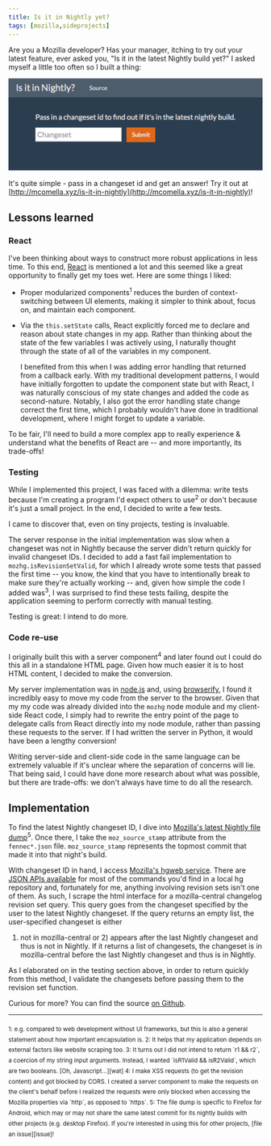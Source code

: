```yaml
---
title: Is it in Nightly yet?
tags: [mozilla,sideprojects]
---
```

Are you a Mozilla developer? Has your manager, itching to try out your
latest feature, ever asked you, "Is it in the latest Nightly build yet?"
I asked myself a little too often so I built a thing:

![Screenshot](/im/posts/is-it-in-nightly.png)

It's quite simple - pass in a changeset id and get an answer! Try it out
at [http://mcomella.xyz/is-it-in-nightly](http://mcomella.xyz/is-it-in-nightly)!

## Lessons learned

### React

I've been thinking about ways to construct more robust applications
in less time. To this end, [React][react] is mentioned a lot and this seemed
like a great opportunity to finally get my toes wet. Here are some things I
liked:

- Proper modularized components<sup>1</sup> reduces the burden of
context-switching between UI elements, making it simpler to think about,
focus on, and maintain each component.

- Via the `this.setState` calls, React explicitly forced me to declare
and reason about state changes in my app. Rather than thinking about the
state of the few variables I was actively using, I naturally thought
through the state of all of the variables in my component.

  I benefited from this when I was adding error handling
that returned from a callback early. With my traditional development
patterns, I would have initially forgotten to update the component state
but with React, I was naturally conscious of my state changes and added
the code as second-nature.  Notably, I also got the error handling state
change correct the first time, which I probably wouldn't have done in
traditional development, where I might forget to update a variable.

To be fair, I'll need to build a more complex app to really experience
& understand what the benefits of React are -- and more importantly, its
trade-offs!

### Testing

While I implemented this project, I was faced with a dilemma: write tests
because I'm creating a program I'd expect others to use<sup>2</sup> or
don't because it's just a small project. In the end, I decided to write
a few tests.

I came to discover that, even on tiny projects, testing is invaluable.

The server response in the initial implementation was slow when a changeset
was not in Nightly because the server didn't return quickly for invalid
changeset IDs.  I decided to add a fast fail implementation to
`mozhg.isRevisionSetValid`, for which I already wrote some tests that
passed the first time -- you know, the kind that you have to intentionally
break to make sure they're actually working -- and, given how simple the
code I added was<sup>3</sup>, I was surprised to find these tests failing,
despite the application seeming to perform correctly with manual testing.

Testing is great: I intend to do more.

### Code re-use

I originally built this with a server component<sup>4</sup> and later found out
I could do this all in a standalone HTML page. Given how much easier it is to
host HTML content, I decided to make the conversion.

My server implementation was in [node.js][node] and, using
[browserify][browserify], I found it incredibly easy to move my code from the
server to the browser. Given that my my code was already divided into the
`mozhg` node module and my client-side React code, I simply had to rewrite the
entry point of the page to delegate calls from React directly into my node
module, rather than passing these requests to the server. If I had written the
server in Python, it would have been a lengthy conversion!

Writing server-side and client-side code in the same language can be extremely
valuable if it's unclear where the separation of concerns will lie. That being
said, I could have done more research about what was possible, but there are
trade-offs: we don't always have time to do all the research.

## Implementation
To find the latest Nightly changeset ID, I dive into [Mozilla's latest
Nightly file dump][dump]<sup>5</sup>. Once there, I take the `moz_source_stamp`
attribute from the `fennec*.json` file. `moz_source_stamp` represents
the topmost commit that made it into that night's build.

With changeset ID in hand, I access [Mozilla's hgweb service][hgweb].
There are [JSON APIs available][json] for most of the commands you'd
find in a local hg repository and, fortunately for me, anything involving
revision sets isn't one of them. As such, I scrape the html interface
for a mozilla-central changelog revision set query. This query goes from
the changeset specified by the user to the latest Nightly changeset. If
the query returns an empty list, the user-specified changeset is either
1) not in mozilla-central or 2) appears after the last Nightly changeset
and thus is not in Nightly. If it returns a list of changesets, the
changeset is in mozilla-central before the last Nightly changeset and
thus is in Nightly.

As I elaborated on in the testing section above, in order to return
quickly from this method, I validate the changesets before passing them to the
revision set function.

Curious for more? You can find the source [on Github][githug].

- - -

<sub>
1: e.g. compared to web development without UI frameworks, but this is
also a general statement about how important encapsulation is.
</sub>

<sub>
2: It helps that my application depends on external factors like website
scraping too.
</sub>

<sub>
3: It turns out I did not intend to return `r1 && r2`, a coercion of my
string input arguments. Instead, I wanted `isR1Valid && isR2Valid`, which
are two booleans. [Oh, Javascript...][wat]
</sub>

<sub>
4: I make XSS requests (to get the revision content) and got blocked by
CORS. I created a server component to make the requests on the client's
behalf before I realized the requests were only blocked when accessing
the Mozilla properties via `http`, as opposed to `https`.
</sub>

<sub>
5: The file dump is specific to Firefox for Android, which may or
may not share the same latest commit for its nightly builds with other
projects (e.g. desktop Firefox). If you're interested in using this for
other projects, [file an issue][issue]!
</sub>


[dump]: https://archive.mozilla.org/pub/mobile/nightly/latest-mozilla-central-android-api-15/
[hgweb]: http://hg.mozilla.org
[json]: http://gregoryszorc.com/blog/2015/08/18/json-apis-on-hg.mozilla.org/
[browserify]: http://browserify.org/
[githug]: https://github.com/mcomella/is-it-in-nightly
[issue]: https://github.com/mcomella/is-it-in-nightly/issues
[react]: https://facebook.github.io/react/
[wat]: https://www.destroyallsoftware.com/talks/wat
[node]: https://nodejs.org
